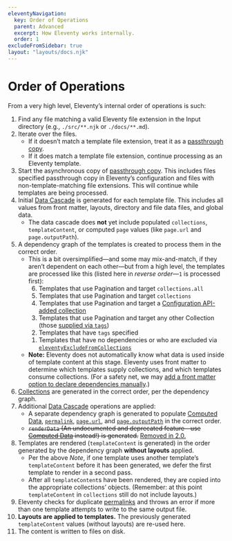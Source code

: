 ```yaml
---
eleventyNavigation:
  key: Order of Operations
  parent: Advanced
  excerpt: How Eleventy works internally.
  order: 1
excludeFromSidebar: true
layout: "layouts/docs.njk"
---
```

# Order of Operations

From a very high level, Eleventy’s internal order of operations is such:

1. Find any file matching a valid Eleventy file extension in the Input directory (e.g., `./src/**.njk` or `./docs/**.md`).
1. Iterate over the files.
	- If it doesn’t match a template file extension, treat it as a [passthrough copy](/docs/copy/).
	- If it does match a template file extension, continue processing as an Eleventy template.
1. Start the asynchronous copy of [passthrough copy](/docs/copy/). This includes files specified passthrough copy in Eleventy’s configuration and files with non-template-matching file extensions. This will continue while templates are being processed.
1. Initial [Data Cascade](/docs/data-cascade/) is generated for each template file. This includes all values from front matter, layouts, directory and file data files, and global data.
	- The data cascade does **not** yet include populated `collections`, `templateContent`, or computed `page` values (like `page.url` and `page.outputPath`). <!-- Template.js ▶︎ getTemplateMapEntries -->
1. A dependency graph of the templates is created to process them in the correct order. <!-- TemplateMap.js -->
	- This is a bit oversimplified&mdash;and some may mix-and-match, if they aren’t dependent on each other&mdash;but from a high level, the templates are processed like this (listed here in _reverse order_—`1` is processed first):
		<ol reversed>
			<li>Templates that use Pagination and target <code>collections.all</code></li>
			<li>Templates that use Pagination and target <code>collections</code></li>
      <li>Templates that use Pagination and target a <a href="/docs/collections/#advanced-custom-filtering-and-sorting">Configuration API-added collection</a></li>
			<li>Templates that use Pagination and target any other Collection (those <a href="/docs/collections/#add-to-a-collection-using-tags">supplied via <code>tags</code></a>)</li>
			<li>Templates that have <code>tags</code> specified</li>
			<li>Templates that have no dependencies or who are excluded via <a href="/docs/collections/#how-to-exclude-content-from-collections"><code>eleventyExcludeFromCollections</code></a></li>
		</ol>
	- **Note:** Eleventy does not automatically know what data is used inside of template content at this stage. Eleventy uses front matter to determine which templates supply collections, and which templates consume collections. (For a safety net, we may [add a front matter option to declare dependencies manually](https://github.com/11ty/eleventy/issues/975).)
1. [Collections](/docs/collections/) are generated in the correct order, per the dependency graph.
1. Additional [Data Cascade](/docs/data-cascade/) operations are applied: <!-- Template.js ▶︎ getTemplates -->
	- A separate dependency graph is generated to populate [Computed Data](/docs/data-computed/), [`permalink`](/docs/permalinks/), [`page.url`](/docs/data-eleventy-supplied/), and [`page.outputPath`](/docs/data-eleventy-supplied/) in the correct order.
	- ~~`renderData` (An undocumented and deprecated feature—use [Computed Data](/docs/data-computed/) instead!) is generated.~~ <ins>Removed in 2.0.</ins>
1. Templates are rendered (`templateContent` is generated) in the order generated by the dependency graph **without layouts** applied.
	- Per the above _Note_, if one template uses another template’s `templateContent` before it has been generated, we defer the first template to render in a second pass.
	- After all `templateContent`s have been rendered, they are copied into the appropriate collections’ objects. (Remember: at this point `templateContent` in `collections` still do not include layouts.)
1. Eleventy checks for duplicate [permalinks](/docs/permalinks/) and throws an error if more than one template attempts to write to the same output file.
1. **Layouts are applied to templates.** The previously generated `templateContent` values (without layouts) are re-used here. 
1. The content is written to files on disk.
